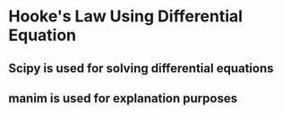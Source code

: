 # Hooke's Law Using Differential Equation

## Scipy is used for solving differential equations 
## manim is used for explanation purposes
